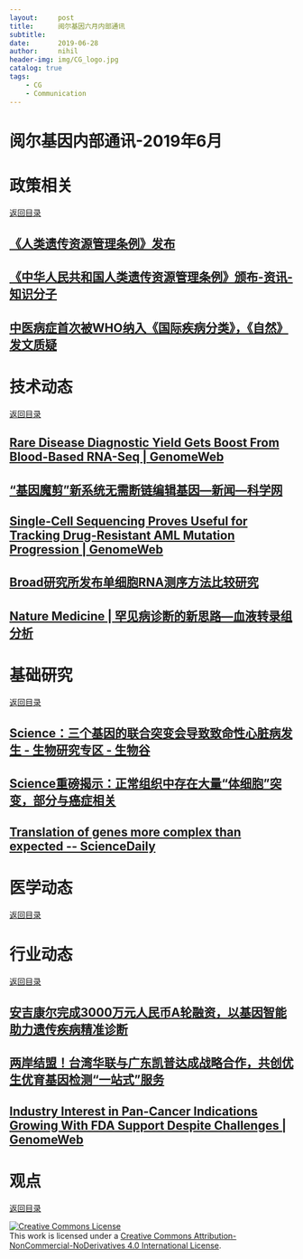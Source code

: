 ```yaml
---
layout:     post
title:      阅尔基因六月内部通讯
subtitle:   
date:       2019-06-28
author:     nihil
header-img: img/CG_logo.jpg
catalog: true
tags:
    - CG
    - Communication
---
```

阅尔基因内部通讯-2019年6月
=================
# 政策相关 
<p><a href="#阅尔基因内部通讯-2019年6月">返回目录</a></p>

## [《人类遗传资源管理条例》发布](https://mp.weixin.qq.com/s/urfXluhZ2ntcobPSXhTqsA)

## [《中华人民共和国人类遗传资源管理条例》颁布-资讯-知识分子](http://www.zhishifenzi.com/news/multiple/6202.html)

## [中医病症首次被WHO纳入《国际疾病分类》，《自然》发文质疑](https://mp.weixin.qq.com/s?__biz=MzA5NDkzNjIwMg==&amp;mid=2651681450&amp;idx=1&amp;sn=13f799a77040f9d3d1d7d5e60af658f7&amp;chksm=8bbedf4fbcc95659bbe6b534b02dc55a3c3873c179d4bad296e96ab576a094fa1280bed870a4#rd)



# 技术动态
<p><a href="#阅尔基因内部通讯-2019年6月">返回目录</a></p>

## [Rare Disease Diagnostic Yield Gets Boost From Blood-Based RNA-Seq | GenomeWeb](https://www.genomeweb.com/gene-expression-research/rare-disease-diagnostic-yield-gets-boost-blood-based-rna-seq#.XPcR6SURXDs)

## [“基因魔剪”新系统无需断链编辑基因—新闻—科学网](http://news.sciencenet.cn/htmlnews/2019/6/427375.shtm?id=427375)

## [Single-Cell Sequencing Proves Useful for Tracking Drug-Resistant AML Mutation Progression | GenomeWeb](https://www.genomeweb.com/sequencing/single-cell-sequencing-proves-useful-tracking-drug-resistant-aml-mutation-progression#.XPUG_CURXDs)

## [Broad研究所发布单细胞RNA测序方法比较研究](https://mp.weixin.qq.com/s?__biz=MzA5NTYzMzAyNQ==&amp;mid=2650193124&amp;idx=1&amp;sn=58438b8a52b247f975e8881133637052&amp;chksm=88be770abfc9fe1c51d0bb75b8e441681430b45dd592fdf1f69fdb34f575b646b7a0ccc762b4#rd)

## [Nature Medicine | 罕见病诊断的新思路—血液转录组分析](https://mp.weixin.qq.com/s?__biz=MzA3MzQyNjY1MQ==&amp;mid=2652470929&amp;idx=4&amp;sn=ab096550acad6d8666d5cf48fcda8a24&amp;chksm=84e2ed25b395643301c40fb922bcebbb4274a35f43256434e368c396d78b2860d84ebe846063#rd)




# 基础研究
<p><a href="#阅尔基因内部通讯-2019年6月">返回目录</a></p>

## [Science：三个基因的联合突变会导致致命性心脏病发生 - 生物研究专区 - 生物谷](http://news.bioon.com/article/6738971.html)

## [Science重磅揭示：正常组织中存在大量“体细胞”突变，部分与癌症相关](https://mp.weixin.qq.com/s?__biz=MzA5NTYzMzAyNQ==&amp;mid=2650193153&amp;idx=1&amp;sn=3219822c6b5c78a8d490196936d2f6e2&amp;chksm=88be76efbfc9fff92abe9f2ec6ae76cae8583cc6eedfbf40df59cd492344f0fc76acead1352c#rd)

## [Translation of genes more complex than expected -- ScienceDaily](https://www.sciencedaily.com/releases/2019/06/190606133759.htm)



# 医学动态
<p><a href="#阅尔基因内部通讯-2019年6月">返回目录</a></p>

# 行业动态
<p><a href="#阅尔基因内部通讯-2019年6月">返回目录</a></p>

## [安吉康尔完成3000万元人民币A轮融资，以基因智能助力遗传疾病精准诊断](https://mp.weixin.qq.com/s?__biz=MzA5NTYzMzAyNQ==&amp;mid=2650193254&amp;idx=1&amp;sn=9c553541c22c46f53920c35ff45e91ca&amp;chksm=88be7688bfc9ff9e58633941af9b6d71c0426a7ae7446bc164357266622942dc3209f4116e71#rd)

## [两岸结盟！台湾华联与广东凯普达成战略合作，共创优生优育基因检测“一站式”服务](https://mp.weixin.qq.com/s?__biz=MzA5NTYzMzAyNQ==&amp;mid=2650193202&amp;idx=1&amp;sn=3aa3ad2800510346f9e1d93bd7710f79&amp;chksm=88be76dcbfc9ffcab47f6006f7d33b219c327bb98f01d9552a5169c794ea623583c1e04390b1#rd)

## [Industry Interest in Pan-Cancer Indications Growing With FDA Support Despite Challenges | GenomeWeb](https://www.genomeweb.com/cancer/industry-interest-pan-cancer-indications-growing-fda-support-despite-challenges#.XPUHbCURXDs)

# 观点
<p><a href="#阅尔基因内部通讯-2019年6月">返回目录</a></p>




<a rel="license" href="http://creativecommons.org/licenses/by-nc-nd/4.0/"><img alt="Creative Commons License" style="border-width:0" src="https://i.creativecommons.org/l/by-nc-nd/4.0/88x31.png" /></a><br />This work is licensed under a <a rel="license" href="http://creativecommons.org/licenses/by-nc-nd/4.0/">Creative Commons Attribution-NonCommercial-NoDerivatives 4.0 International License</a>.





